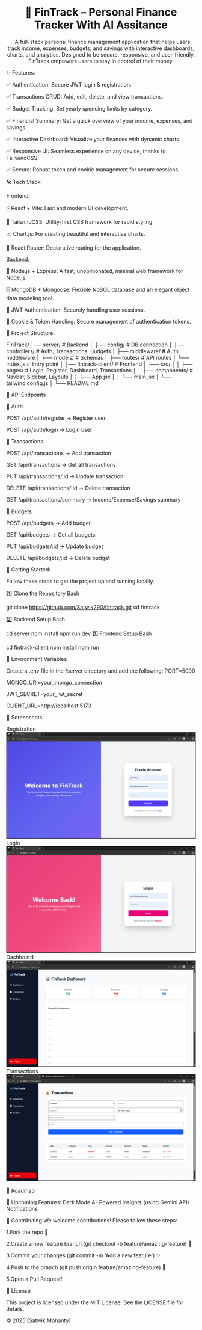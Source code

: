 ﻿<h1 align="center">💸 FinTrack – Personal Finance Tracker With AI Assitance</h1>

<p align="center">
  A full-stack personal finance management application that helps users track income, expenses, budgets, and savings with interactive dashboards, charts, and analytics. Designed to be secure, responsive, and user-friendly, FinTrack empowers users to stay in control of their money.
</p>


✨ Features:

✅ Authentication: Secure JWT login & registration.

✅ Transactions CRUD: Add, edit, delete, and view transactions.

✅ Budget Tracking: Set yearly spending limits by category.

✅ Financial Summary: Get a quick overview of your income, expenses, and savings.

✅ Interactive Dashboard: Visualize your finances with dynamic charts.

✅ Responsive UI: Seamless experience on any device, thanks to TailwindCSS.

✅ Secure: Robust token and cookie management for secure sessions.

🛠️ Tech Stack

Frontend:

⚡ React + Vite: Fast and modern UI development.

🎨 TailwindCSS: Utility-first CSS framework for rapid styling.

📈 Chart.js: For creating beautiful and interactive charts.

🧭 React Router: Declarative routing for the application.

Backend:

🚀 Node.js + Express: A fast, unopinionated, minimal web framework for Node.js.

🗄️ MongoDB + Mongoose: Flexible NoSQL database and an elegant object data modeling tool.

🔑 JWT Authentication: Securely handling user sessions.

🍪 Cookie & Token Handling: Secure management of authentication tokens.

📂 Project Structure:

FinTrack/
│── server/              # Backend
│   ├── config/          # DB connection
│   ├── controllers/     # Auth, Transactions, Budgets
│   ├── middleware/      # Auth middleware
│   ├── models/          # Schemas
│   ├── routes/          # API routes
│   └── index.js         # Entry point
│
│── fintrack-client/     # Frontend
│   ├── src/
│   │   ├── pages/       # Login, Register, Dashboard, Transactions
│   │   ├── components/  # Navbar, Sidebar, Layouts
│   │   ├── App.jsx
│   │   └── main.jsx
│   └── tailwind.config.js
│
└── README.md

🧪 API Endpoints

🔹 Auth

POST /api/auth/register → Register user

POST /api/auth/login → Login user

🔹 Transactions

POST /api/transactions → Add transaction

GET /api/transactions → Get all transactions

PUT /api/transactions/:id → Update transaction

DELETE /api/transactions/:id → Delete transaction

GET /api/transactions/summary → Income/Expense/Savings summary

🔹 Budgets

POST /api/budgets → Add budget

GET /api/budgets → Get all budgets

PUT /api/budgets/:id → Update budget

DELETE /api/budgets/:id → Delete budget

🚀 Getting Started:

Follow these steps to get the project up and running locally.

1️⃣ Clone the Repository
Bash

git clone https://github.com/Satwik290/fintrack.git
cd fintrack

2️⃣ Backend Setup
Bash

cd server
npm install
npm run dev
3️⃣ Frontend Setup
Bash

cd fintrack-client
npm install
npm run 

🔑 Environment Variables

Create a .env file in the /server directory and add the following:
PORT=5000

MONGO_URI=your_mongo_connection

JWT_SECRET=your_jwt_secret

CLIENT_URL=http://localhost:5173

📸 Screenshots:

Registration
![Learnify Backend Architecture](./assets/signup.png)
Login
![Learnify Backend Architecture](./assets/login%20page.png)
Dashboard
![Learnify Backend Architecture](./assets/Dashboard.png)
Transactions
![Learnify Backend Architecture](./assets/Transaction.png)

📅 Roadmap

🚧 Upcoming Features:
Dark Mode
AI-Powered Insights (using Gemini API)
Notifications

🤝 Contributing
We welcome contributions! Please follow these steps:

1.Fork the repo 🍴

2.Create a new feature branch (git checkout -b feature/amazing-feature) 🌱

3.Commit your changes (git commit -m 'Add a new feature') ✨

4.Push to the branch (git push origin feature/amazing-feature) 🚀

5.Open a Pull Request!

📜 License

This project is licensed under the MIT License. See the LICENSE file for details.

© 2025 [Satwik Mohanty]









